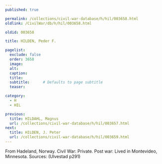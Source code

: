 ```yaml
---
published: true

permalink: /collections/civil-war-database/h/hil/003658.html
oldlink: /CivilWar/db/h/hil/003658.html

oldid: 003658

title: HILDEN, Peder F.

pagelist:
  exclude: false
  order: 3658
  image: 
  alt:
  caption:
  title:
  subtitle:      # Defaults to page subtitle
  teaser:

category: 
  - H 
  - HIL

previous:
  title: HILDAHL, Magnus
  url: /collections/civil-war-database/h/hil/003657.html  
next:
  title: HILDEN, J. Peter
  url: /collections/civil-war-database/h/hil/003659.html   
---
```

From Hadeland, Norway. Civil War: Private. Post war: Lived in Montevideo, Minnesota. Sources: (Ulvestad p291)